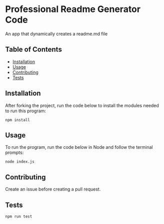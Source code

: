 # Professional Readme Generator Code


An app that dynamically creates a readme.md file

## Table of Contents
 * [Installation](#installation)
  * [Usage](#usage)
  * [Contributing](#contributing)
  * [Tests](#tests)
 

<a name="installation"/>

## Installation
After forking the project, run the code below to install the modules needed to run this program:

```
npm install
```

<a name="usage"/>

## Usage

To run the program, run the code below in Node and follow the terminal prompts:

```
node index.js
```
<a name="demo"/>



<a name="license"/>


<a name="Contributing"/>

## Contributing
Create an issue before creating a pull request.

<a name="tests"/>

## Tests

```
npm run test
```

<a name="questions"/>




